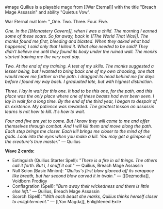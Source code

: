#mage 
Quilius is a playable mage from [[War Eternal]] with the title "Breach Mage Assassin" and ability "Quietus Vow".

War Eternal mat lore:
"_One. Two. Three. Four. Five.  
  
_One. In the [[Monastery Cavern]], when I was a child. The morning I earned some of these scars. So far away, back in [[The World That Was]]. The monks found me first, bleeding and blasted. When they asked what had happened, I said only that I killed it. What else needed to be said? They didn't believe me until they found its body under the ruined wall. The monks started training me the very next day._  
  
_Two. At the end of my training. A test of my skills. The monks suggested a lesser being, but I wanted to bring back one of my own choosing, one that would move me further on the path. I dragged its head behind me for days before I found my way back. I graduated late, but with highest distinction._  
  
_Three. I lay in wait for this one. It had to be this one, for the path, and this place was the only place where one of these beasts had ever been seen. I lay in wait for a long time. By the end of the third year, I began to despair of its existence. My patience was rewarded. The greatest lesson an assassin learns is not how to kill. It's how to wait._  
  
_Four and five are yet to come. But I know they will come to me and offer themselves through combat. And I will kill them and move along the path. Each step brings me closer. Each kill brings me closer to the mind of the gods. Look into the eyes when you make a kill. You may get a glimpse of the creature's true master._" ― Quilius

__Wave 2 cards:__
+ Extinguish (Quilius Starter Spell): "_There is a fire in all things. The others call it forth. But I, I snuff it out._" ― Quilius, Breach Mage Assassin
+ Null Scion (Basic Minion): "_Qiulius's first blow glanced off its carapace like breath, but her second blow carved it in twain._" ― [[Dezmodia]], Voidborn Prodigy
+ Conflagration (Spell): "_Burn away their wickedness and there is little else left._" ― Quilius, Breach Mage Assassin
+ Scorch (Spell): "_With each beast she marks, Quilius thinks herself closer to enlightenment._" ― [[Yan Magda]], Enlightened Exile
